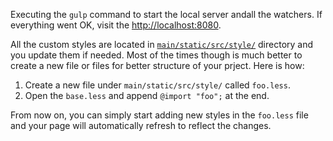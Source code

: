 Executing the `gulp` command to start the local server andall the watchers. If
everything went OK, visit the [http://localhost:8080](http://localhost:8080).

All the custom styles are located in
[`main/static/src/style/`](https://github.com/gae-init/gae-init/tree/master/main/static/src/style)
directory and you update them if needed. Most of the times though is much better
to create a new file or files for better structure of your prject. Here is how:

1. Create a new file under `main/static/src/style/` called `foo.less`.
2. Open the `base.less` and append `@import "foo";` at the end.

From now on, you can simply start adding new styles in the `foo.less` file and
your page will automatically refresh to reflect the changes.
